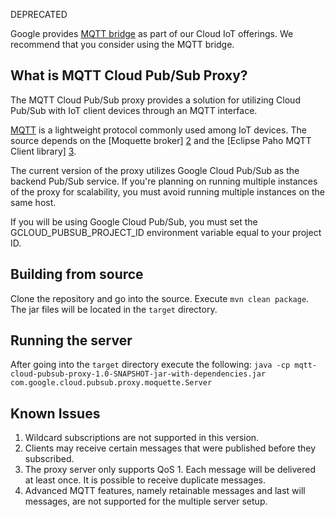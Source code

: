 DEPRECATED

Google provides [MQTT bridge](https://cloud.google.com/iot/docs/how-tos/mqtt-bridge) as part of our Cloud IoT offerings. We recommend that you consider using the MQTT bridge.

## What is MQTT Cloud Pub/Sub Proxy?

The MQTT Cloud Pub/Sub proxy provides a solution for utilizing Cloud Pub/Sub with IoT client
devices through an MQTT interface.

[MQTT][1] is a lightweight protocol commonly used among IoT devices.
The source depends on the [Moquette broker] [2] and the [Eclipse Paho MQTT Client library] [3].

The current version of the proxy utilizes Google Cloud Pub/Sub as the backend Pub/Sub service.
If you're planning on running multiple instances of the proxy for scalability,
you must avoid running multiple instances on the same host.

If you will be using Google Cloud Pub/Sub, you must set the GCLOUD_PUBSUB_PROJECT_ID environment
variable equal to your project ID.
  
## Building from source

Clone the repository and go into the source. Execute `mvn clean package`. The jar files will be
located in the `target` directory.

## Running the server

After going into the `target` directory execute the following:
`java -cp mqtt-cloud-pubsub-proxy-1.0-SNAPSHOT-jar-with-dependencies.jar
com.google.cloud.pubsub.proxy.moquette.Server`

## Known Issues

1. Wildcard subscriptions are not supported in this version.
2. Clients may receive certain messages that were published before they subscribed.
3. The proxy server only supports QoS 1. Each message will be delivered at least once.
It is possible to receive duplicate messages.
4. Advanced MQTT features, namely retainable messages and last will messages,
are not supported for the multiple server setup.

[1]:https://mqtt.org
[2]:https://github.com/andsel/moquette
[3]:https://eclipse.org/paho/clients/java/
